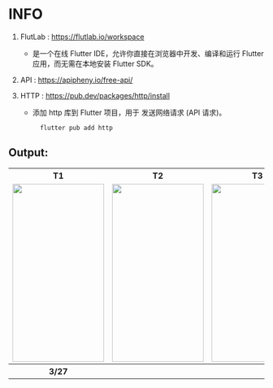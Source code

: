 # INFO 
1. FlutLab : https://flutlab.io/workspace
   - 是一个在线 Flutter IDE，允许你直接在浏览器中开发、编译和运行 Flutter 应用，而无需在本地安装 Flutter SDK。

2. API : https://apipheny.io/free-api/

3. HTTP : https://pub.dev/packages/http/install
   -  添加 http 库到 Flutter 项目，用于 发送网络请求 (API 请求)。     
   
            flutter pub add http

## Output:
<table>
  <tr>
    <th>T1</th>
    <th>T2</th>
    <th>T3</th>
    <th>T4</th>
  </tr>
  <tr>
    <td><img src="https://github.com/user-attachments/assets/826c62bd-a1c3-4dfc-bf65-eb56f5c49b21" width="180" height="350"></td>
    <td><img src="" width="180" height="350"></td>
    <td><img src="" width="180" height="350"></td>
    <td><img src="" width="180" height="350"></td>
  </tr>
  <tr>
    <th>3/27</th>
    <th> </th>
    <th> </th>
    <th> </th>
  </tr>
</table>
